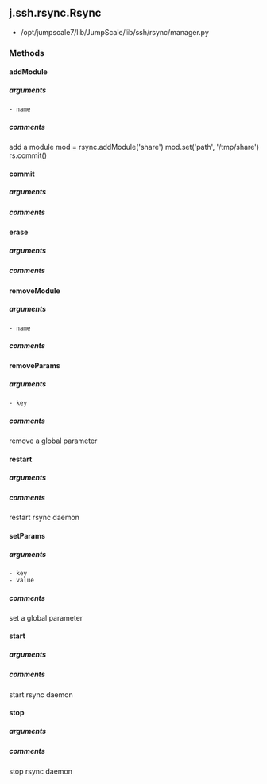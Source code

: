 ## j.ssh.rsync.Rsync

- /opt/jumpscale7/lib/JumpScale/lib/ssh/rsync/manager.py

### Methods

#### addModule 
##### arguments

    - name

##### comments

add a module
mod = rsync.addModule('share')
mod.set('path', '/tmp/share')
rs.commit()

#### commit 
##### arguments

##### comments

#### erase 
##### arguments

##### comments

#### removeModule 
##### arguments

    - name

##### comments

#### removeParams 
##### arguments

    - key

##### comments

remove a global parameter

#### restart 
##### arguments

##### comments

restart rsync daemon

#### setParams 
##### arguments

    - key
    - value

##### comments

set a global parameter

#### start 
##### arguments

##### comments

start rsync daemon

#### stop 
##### arguments

##### comments

stop rsync daemon

